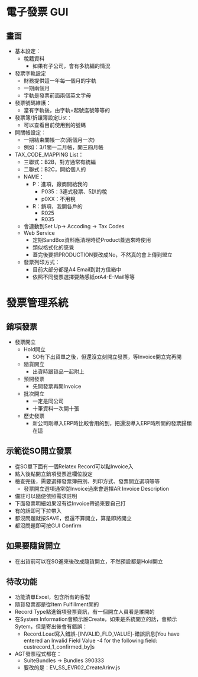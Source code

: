 # 電子發票 GUI
## 畫面
- 基本設定：
  - 稅籍資料
    - 如果有子公司，會有多統編的情況
- 發票字軌設定
  - 財務提供這一年每一個月的字軌
  - 一期兩個月
  - 字軌是發票前面兩個英文字母
- 發票號碼維護：
  - 當有字軌後，由字軌+起號迄號等等的
- 發票簿/折讓簿設定List：
  - 可以查看目前使用到的號碼
- 開關帳設定：
  - 一期結束關帳一次(兩個月一次)
  - 例如：3/1關一二月帳，開三四月帳
- TAX_CODE_MAPPING List：
  - 三聯式：B2B，對方通常有統編
  - 二聯式：B2C，開給個人的
  - NAME：
    - P：進項，廠商開給我的
      - P035：3連式發票、5趴的稅
      - p0XX：不用稅
    - R：銷項，我開各戶的
      - R025
      - R035
  - 會連動到Set Up-> Accoding -> Tax Codes
  - Web Service
    - 定期SandBox資料應清理時從Product蓋過來時使用
    - 類似格式化的感覺
    - 蓋完後要把PRODUCTION要改成No，不然真的會上傳到盟立
  - 發票列印方式：
    - 目前大部分都是A4 Email到對方信箱中
    - 依照不同發票選擇要熱感紙orA4-E-Mail等等
# 發票管理系統
## 銷項發票
- 發票開立
  - Hold開立
    - SO有下出貨單之後，但還沒立刻開立發票，等Invoice開立完再開
  - 隨貨開立
    - 出貨時跟貨品一起附上
  - 預開發票
    - 先開發票再開Invoice
  - 批次開立
    - 一定是同公司
    - 十筆資料一次開十張
  - 歷史發票
    - 新公司剛導入ERP時比較會用的到，把還沒導入ERP時所開的發票歸類在這
## 示範從SO開立發票
- 從SO單下面有一個Relatex Record可以點Invoice入
- 點入後點開立銷項發票進欄位設定
- 檢查完後，需要選擇發票簿冊別、列印方式、發票開立選項等等
  - 發票開立選項通常從Invoice過來會選擇AR Invoice Description
- 備註可以隨便依照需求註明
- 下面發票明細如果沒有從Invoice帶過來要自己打
- 有的話即可下拉帶入
- 都沒問題就按SAVE，但還不算開立，算是即將開立
- 都沒問題即可按GUI Confirm
## 如果要隨貨開立
- 在出貨前可以在SO進來後改成隨貨開立，不然預設都是Hold開立

## 待改功能
- 功能清單Excel，包含所有的客製
- 隨貨發票都是從Item Fulfillment開的
- Record Type點進銷項發票資訊，有一個開立人員看是誰開的
- 在System Information會顯示誰Create，如果是系統開立的話，會顯示Sytem，但是寄出後會有錯誤：
  - Record.Load寫入錯誤-[INVALID_FLD_VALUE]-錯誤訊息[You have entered an Invalid Field Value -4 for the following field: custrecord_1_confirmed_by]s
- AGT發票程式都在：
  - SuiteBundles -> Bundles 390333
  - 要改的是：EV_SS_EVR02_CreateArinv.js
